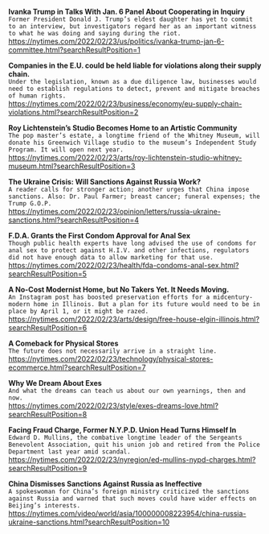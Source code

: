 **Ivanka Trump in Talks With Jan. 6 Panel About Cooperating in Inquiry**\
`Former President Donald J. Trump’s eldest daughter has yet to commit to an interview, but investigators regard her as an important witness to what he was doing and saying during the riot.`\
https://nytimes.com/2022/02/23/us/politics/ivanka-trump-jan-6-committee.html?searchResultPosition=1

**Companies in the E.U. could be held liable for violations along their supply chain.**\
`Under the legislation, known as a due diligence law, businesses would need to establish regulations to detect, prevent and mitigate breaches of human rights.`\
https://nytimes.com/2022/02/23/business/economy/eu-supply-chain-violations.html?searchResultPosition=2

**Roy Lichtenstein’s Studio Becomes Home to an Artistic Community**\
`The pop master’s estate, a longtime friend of the Whitney Museum, will donate his Greenwich Village studio to the museum’s Independent Study Program. It will open next year.`\
https://nytimes.com/2022/02/23/arts/roy-lichtenstein-studio-whitney-museum.html?searchResultPosition=3

**The Ukraine Crisis: Will Sanctions Against Russia Work?**\
`A reader calls for stronger action; another urges that China impose sanctions. Also: Dr. Paul Farmer; breast cancer; funeral expenses; the Trump G.O.P.`\
https://nytimes.com/2022/02/23/opinion/letters/russia-ukraine-sanctions.html?searchResultPosition=4

**F.D.A. Grants the First Condom Approval for Anal Sex**\
`Though public health experts have long advised the use of condoms for anal sex to protect against H.I.V. and other infections, regulators did not have enough data to allow marketing for that use.`\
https://nytimes.com/2022/02/23/health/fda-condoms-anal-sex.html?searchResultPosition=5

**A No-Cost Modernist Home, but No Takers Yet. It Needs Moving.**\
`An Instagram post has boosted preservation efforts for a midcentury-modern home in Illinois. But a plan for its future would need to be in place by April 1, or it might be razed.`\
https://nytimes.com/2022/02/23/arts/design/free-house-elgin-illinois.html?searchResultPosition=6

**A Comeback for Physical Stores**\
`The future does not necessarily arrive in a straight line.`\
https://nytimes.com/2022/02/23/technology/physical-stores-ecommerce.html?searchResultPosition=7

**Why We Dream About Exes**\
`And what the dreams can teach us about our own yearnings, then and now.`\
https://nytimes.com/2022/02/23/style/exes-dreams-love.html?searchResultPosition=8

**Facing Fraud Charge, Former N.Y.P.D. Union Head Turns Himself In**\
`Edward D. Mullins, the combative longtime leader of the Sergeants Benevolent Association, quit his union job and retired from the Police Department last year amid scandal.`\
https://nytimes.com/2022/02/23/nyregion/ed-mullins-nypd-charges.html?searchResultPosition=9

**China Dismisses Sanctions Against Russia as Ineffective**\
`A spokeswoman for China’s foreign ministry criticized the sanctions against Russia and warned that such moves could have wider effects on Beijing’s interests.`\
https://nytimes.com/video/world/asia/100000008223954/china-russia-ukraine-sanctions.html?searchResultPosition=10

